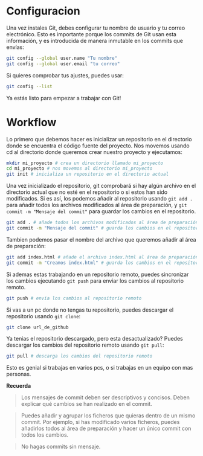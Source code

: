 # Configuracion

Una vez instales Git, debes configurar tu nombre de usuario y tu correo electrónico. Esto es importante porque los commits de Git usan esta información, y es introducida de manera inmutable en los commits que envías:

```bash
git config --global user.name "Tu nombre"
git config --global user.email "tu correo"
```

Si quieres comprobar tus ajustes, puedes usar:

```bash
git config --list
```

Ya estás listo para empezar a trabajar con Git!

# Workflow

Lo primero que debemos hacer es inicializar un repositorio en el directorio donde se encuentra el código fuente del proyecto.
Nos movemos usando cd al directorio donde queremos crear nuestro proyecto y ejecutamos:
```bash
mkdir mi_proyecto # crea un directorio llamado mi_proyecto
cd mi_proyecto # nos movemos al directorio mi_proyecto
git init # inicializa un repositorio en el directorio actual
```

Una vez inicializado el repositorio, git comprobará si hay algún archivo en el directorio actual que no esté en el repositorio o si estos han sido modificados. Si es así, los podemos añadir al repositorio usando `git add .` para añadir todos los archivos modificados al área de preparación, y `git commit -m "Mensaje del commit"` para guardar los cambios en el repositorio.

```bash
git add . # añade todos los archivos modificados al área de preparación
git commit -m "Mensaje del commit" # guarda los cambios en el repositorio
```

Tambien podemos pasar el nombre del archivo que queremos añadir al área de preparación:

```bash
git add index.html # añade el archivo index.html al área de preparación
git commit -m "Creamos index.html" # guarda los cambios en el repositorio
```

Si ademas estas trabajando en un repositorio remoto, puedes sincronizar los cambios ejecutando `git push` para enviar los cambios al repositorio remoto.

```bash
git push # envia los cambios al repositorio remoto
```

Si vas a un pc donde no tengas tu repositorio, puedes descargar el repositorio usando `git clone`:

```bash
git clone url_de_github
```

Ya tenias el repositorio descargado, pero esta desactualizado? Puedes descargar los cambios del repositorio remoto usando `git pull`:

```bash
git pull # descarga los cambios del repositorio remoto
```

Esto es genial si trabajas en varios pcs, o si trabajas en un equipo con mas personas.

**Recuerda**
>Los mensajes de commit deben ser descriptivos y concisos. Deben explicar qué cambios se han realizado en el commit.

>Puedes añadir y agrupar los ficheros que quieras dentro de un mismo commit. Por ejemplo, si has modificado varios ficheros, puedes añadirlos todos al área de preparación y hacer un único commit con todos los cambios.

>No hagas commits sin mensaje.


